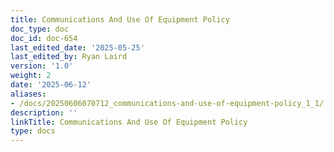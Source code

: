 ```yaml
---
title: Communications And Use Of Equipment Policy
doc_type: doc
doc_id: doc-654
last_edited_date: '2025-05-25'
last_edited_by: Ryan Laird
version: '1.0'
weight: 2
date: '2025-06-12'
aliases:
- /docs/20250606070712_communications-and-use-of-equipment-policy_1_1/
description: ''
linkTitle: Communications And Use Of Equipment Policy
type: docs
---
```


